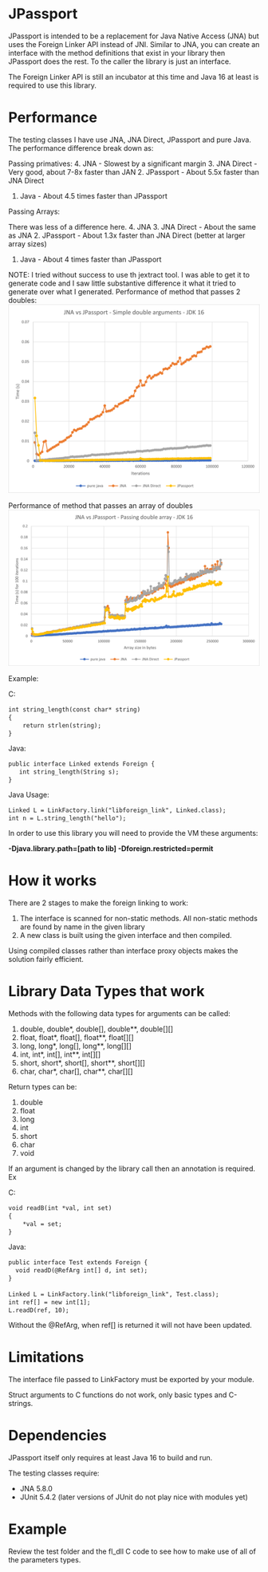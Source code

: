 # JPassport

JPassport is intended to be a replacement for Java Native Access (JNA) but uses the Foreign Linker API instead of JNI. 
Similar to JNA, you can create an interface with the method definitions that exist in your library then JPassport does 
the rest. To the caller the library is just an interface.

The Foreign Linker API is still an incubator at this time and Java 16 at least is required to use this library.

# Performance
The testing classes I have use JNA, JNA Direct, JPassport and pure Java. The performance difference break down as:

Passing primatives: 
4. JNA - Slowest by a significant margin
3. JNA Direct - Very good, about 7-8x faster than JAN
2. JPassport - About 5.5x faster than JNA Direct
1. Java - About 4.5 times faster than JPassport

Passing Arrays:

There was less of a difference here.
4. JNA
3. JNA Direct - About the same as JNA
2. JPassport - About 1.3x faster than JNA Direct (better at larger array sizes)
1. Java - About 4 times faster than JPassport

NOTE: I tried without success to use th jextract tool. I was able to get it to generate code and I saw little substantive difference it what it tried to generate over what I generated.
Performance of method that passes 2 doubles:
![primative performance](passing_doubles.png)

Performance of method that passes an array of doubles
![array performance](passing_double_arr.png)

Example:

C:
```
int string_length(const char* string)
{
    return strlen(string);
}
```

Java:
```
public interface Linked extends Foreign {
   int string_length(String s);
}
```
Java Usage:
```
Linked L = LinkFactory.link("libforeign_link", Linked.class);
int n = L.string_length("hello");
```

In order to use this library you will need to provide the VM these arguments:

__-Djava.library.path=[path to lib] -Dforeign.restricted=permit__

# How it works

There are 2 stages to make the foreign linking to work:

1. The interface is scanned for non-static methods. All non-static methods are found by name in the given library
2. A new class is built using the given interface and then compiled.

Using compiled classes rather than interface proxy objects makes the solution fairly efficient.

# Library Data Types that work

Methods with the following data types for arguments can be called:
1. double, double*, double[], double**, double[][]
2. float, float*, float[], float**, float[][]
3. long, long*, long[], long**, long[][]
4. int, int*, int[], int**, int[][]
5. short, short*, short[], short**, short[][]
6. char, char*, char[], char**, char[][]

Return types can be:
1. double
2. float
3. long
4. int
5. short
6. char
7. void

If an argument is changed by the library call then an annotation is required. Ex

C:
```
void readB(int *val, int set)
{
    *val = set;
}
```

Java:
```
public interface Test extends Foreign {
  void readD(@RefArg int[] d, int set);
}

Linked L = LinkFactory.link("libforeign_link", Test.class);
int ref[] = new int[1];
L.readD(ref, 10);
```

Without the @RefArg, when ref[] is returned it will not have been updated.

# Limitations

The interface file passed to LinkFactory must be exported by your module.

Struct arguments to C functions do not work, only basic types and C-strings.

# Dependencies

JPassport itself only requires at least Java 16 to build and run.

The testing classes require:

* JNA 5.8.0
* JUnit 5.4.2 (later versions of JUnit do not play nice with modules yet)

# Example
Review the test folder and the fl_dll C code to see how to make use of all of the parameters types.
